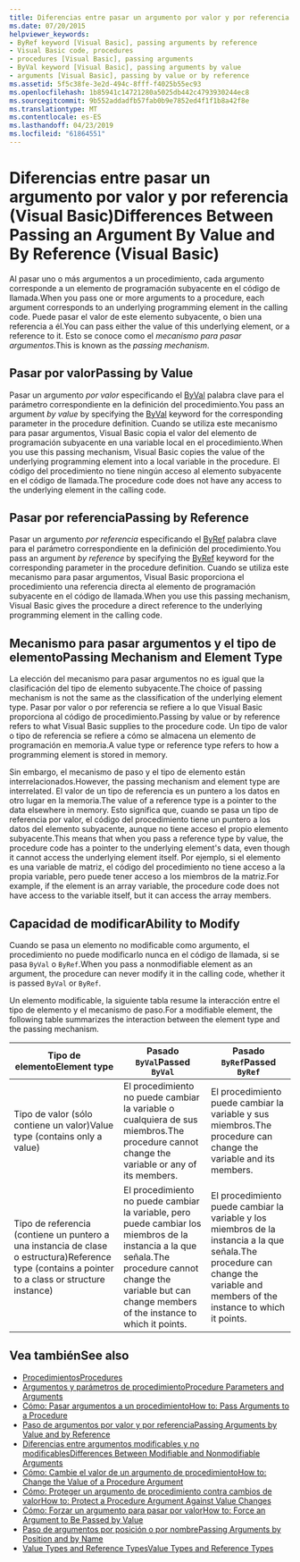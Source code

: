 ```yaml
---
title: Diferencias entre pasar un argumento por valor y por referencia (Visual Basic)
ms.date: 07/20/2015
helpviewer_keywords:
- ByRef keyword [Visual Basic], passing arguments by reference
- Visual Basic code, procedures
- procedures [Visual Basic], passing arguments
- ByVal keyword [Visual Basic], passing arguments by value
- arguments [Visual Basic], passing by value or by reference
ms.assetid: 5f5c38fe-3e2d-494c-8fff-f4025b55ec93
ms.openlocfilehash: 1b85941c14721280a5025db442c4793930244ec8
ms.sourcegitcommit: 9b552addadfb57fab0b9e7852ed4f1f1b8a42f8e
ms.translationtype: MT
ms.contentlocale: es-ES
ms.lasthandoff: 04/23/2019
ms.locfileid: "61864551"
---
```

# <a name="differences-between-passing-an-argument-by-value-and-by-reference-visual-basic"></a><span data-ttu-id="dedfc-102">Diferencias entre pasar un argumento por valor y por referencia (Visual Basic)</span><span class="sxs-lookup"><span data-stu-id="dedfc-102">Differences Between Passing an Argument By Value and By Reference (Visual Basic)</span></span>
<span data-ttu-id="dedfc-103">Al pasar uno o más argumentos a un procedimiento, cada argumento corresponde a un elemento de programación subyacente en el código de llamada.</span><span class="sxs-lookup"><span data-stu-id="dedfc-103">When you pass one or more arguments to a procedure, each argument corresponds to an underlying programming element in the calling code.</span></span> <span data-ttu-id="dedfc-104">Puede pasar el valor de este elemento subyacente, o bien una referencia a él.</span><span class="sxs-lookup"><span data-stu-id="dedfc-104">You can pass either the value of this underlying element, or a reference to it.</span></span> <span data-ttu-id="dedfc-105">Esto se conoce como el *mecanismo para pasar argumentos*.</span><span class="sxs-lookup"><span data-stu-id="dedfc-105">This is known as the *passing mechanism*.</span></span>  
  
## <a name="passing-by-value"></a><span data-ttu-id="dedfc-106">Pasar por valor</span><span class="sxs-lookup"><span data-stu-id="dedfc-106">Passing by Value</span></span>  
 <span data-ttu-id="dedfc-107">Pasar un argumento *por valor* especificando el [ByVal](../../../../visual-basic/language-reference/modifiers/byval.md) palabra clave para el parámetro correspondiente en la definición del procedimiento.</span><span class="sxs-lookup"><span data-stu-id="dedfc-107">You pass an argument *by value* by specifying the [ByVal](../../../../visual-basic/language-reference/modifiers/byval.md) keyword for the corresponding parameter in the procedure definition.</span></span> <span data-ttu-id="dedfc-108">Cuando se utiliza este mecanismo para pasar argumentos, Visual Basic copia el valor del elemento de programación subyacente en una variable local en el procedimiento.</span><span class="sxs-lookup"><span data-stu-id="dedfc-108">When you use this passing mechanism, Visual Basic copies the value of the underlying programming element into a local variable in the procedure.</span></span> <span data-ttu-id="dedfc-109">El código del procedimiento no tiene ningún acceso al elemento subyacente en el código de llamada.</span><span class="sxs-lookup"><span data-stu-id="dedfc-109">The procedure code does not have any access to the underlying element in the calling code.</span></span>  
  
## <a name="passing-by-reference"></a><span data-ttu-id="dedfc-110">Pasar por referencia</span><span class="sxs-lookup"><span data-stu-id="dedfc-110">Passing by Reference</span></span>  
 <span data-ttu-id="dedfc-111">Pasar un argumento *por referencia* especificando el [ByRef](../../../../visual-basic/language-reference/modifiers/byref.md) palabra clave para el parámetro correspondiente en la definición del procedimiento.</span><span class="sxs-lookup"><span data-stu-id="dedfc-111">You pass an argument *by reference* by specifying the [ByRef](../../../../visual-basic/language-reference/modifiers/byref.md) keyword for the corresponding parameter in the procedure definition.</span></span> <span data-ttu-id="dedfc-112">Cuando se utiliza este mecanismo para pasar argumentos, Visual Basic proporciona el procedimiento una referencia directa al elemento de programación subyacente en el código de llamada.</span><span class="sxs-lookup"><span data-stu-id="dedfc-112">When you use this passing mechanism, Visual Basic gives the procedure a direct reference to the underlying programming element in the calling code.</span></span>  
  
## <a name="passing-mechanism-and-element-type"></a><span data-ttu-id="dedfc-113">Mecanismo para pasar argumentos y el tipo de elemento</span><span class="sxs-lookup"><span data-stu-id="dedfc-113">Passing Mechanism and Element Type</span></span>  
 <span data-ttu-id="dedfc-114">La elección del mecanismo para pasar argumentos no es igual que la clasificación del tipo de elemento subyacente.</span><span class="sxs-lookup"><span data-stu-id="dedfc-114">The choice of passing mechanism is not the same as the classification of the underlying element type.</span></span> <span data-ttu-id="dedfc-115">Pasar por valor o por referencia se refiere a lo que Visual Basic proporciona al código de procedimiento.</span><span class="sxs-lookup"><span data-stu-id="dedfc-115">Passing by value or by reference refers to what Visual Basic supplies to the procedure code.</span></span> <span data-ttu-id="dedfc-116">Un tipo de valor o tipo de referencia se refiere a cómo se almacena un elemento de programación en memoria.</span><span class="sxs-lookup"><span data-stu-id="dedfc-116">A value type or reference type refers to how a programming element is stored in memory.</span></span>  
  
 <span data-ttu-id="dedfc-117">Sin embargo, el mecanismo de paso y el tipo de elemento están interrelacionados.</span><span class="sxs-lookup"><span data-stu-id="dedfc-117">However, the passing mechanism and element type are interrelated.</span></span> <span data-ttu-id="dedfc-118">El valor de un tipo de referencia es un puntero a los datos en otro lugar en la memoria.</span><span class="sxs-lookup"><span data-stu-id="dedfc-118">The value of a reference type is a pointer to the data elsewhere in memory.</span></span> <span data-ttu-id="dedfc-119">Esto significa que, cuando se pasa un tipo de referencia por valor, el código del procedimiento tiene un puntero a los datos del elemento subyacente, aunque no tiene acceso el propio elemento subyacente.</span><span class="sxs-lookup"><span data-stu-id="dedfc-119">This means that when you pass a reference type by value, the procedure code has a pointer to the underlying element's data, even though it cannot access the underlying element itself.</span></span> <span data-ttu-id="dedfc-120">Por ejemplo, si el elemento es una variable de matriz, el código del procedimiento no tiene acceso a la propia variable, pero puede tener acceso a los miembros de la matriz.</span><span class="sxs-lookup"><span data-stu-id="dedfc-120">For example, if the element is an array variable, the procedure code does not have access to the variable itself, but it can access the array members.</span></span>  
  
## <a name="ability-to-modify"></a><span data-ttu-id="dedfc-121">Capacidad de modificar</span><span class="sxs-lookup"><span data-stu-id="dedfc-121">Ability to Modify</span></span>  
 <span data-ttu-id="dedfc-122">Cuando se pasa un elemento no modificable como argumento, el procedimiento no puede modificarlo nunca en el código de llamada, si se pasa `ByVal` o `ByRef`.</span><span class="sxs-lookup"><span data-stu-id="dedfc-122">When you pass a nonmodifiable element as an argument, the procedure can never modify it in the calling code, whether it is passed `ByVal` or `ByRef`.</span></span>  
  
 <span data-ttu-id="dedfc-123">Un elemento modificable, la siguiente tabla resume la interacción entre el tipo de elemento y el mecanismo de paso.</span><span class="sxs-lookup"><span data-stu-id="dedfc-123">For a modifiable element, the following table summarizes the interaction between the element type and the passing mechanism.</span></span>  
  
|<span data-ttu-id="dedfc-124">Tipo de elemento</span><span class="sxs-lookup"><span data-stu-id="dedfc-124">Element type</span></span>|<span data-ttu-id="dedfc-125">Pasado `ByVal`</span><span class="sxs-lookup"><span data-stu-id="dedfc-125">Passed `ByVal`</span></span>|<span data-ttu-id="dedfc-126">Pasado `ByRef`</span><span class="sxs-lookup"><span data-stu-id="dedfc-126">Passed `ByRef`</span></span>|  
|------------------|--------------------|--------------------|  
|<span data-ttu-id="dedfc-127">Tipo de valor (sólo contiene un valor)</span><span class="sxs-lookup"><span data-stu-id="dedfc-127">Value type (contains only a value)</span></span>|<span data-ttu-id="dedfc-128">El procedimiento no puede cambiar la variable o cualquiera de sus miembros.</span><span class="sxs-lookup"><span data-stu-id="dedfc-128">The procedure cannot change the variable or any of its members.</span></span>|<span data-ttu-id="dedfc-129">El procedimiento puede cambiar la variable y sus miembros.</span><span class="sxs-lookup"><span data-stu-id="dedfc-129">The procedure can change the variable and its members.</span></span>|  
|<span data-ttu-id="dedfc-130">Tipo de referencia (contiene un puntero a una instancia de clase o estructura)</span><span class="sxs-lookup"><span data-stu-id="dedfc-130">Reference type (contains a pointer to a class or structure instance)</span></span>|<span data-ttu-id="dedfc-131">El procedimiento no puede cambiar la variable, pero puede cambiar los miembros de la instancia a la que señala.</span><span class="sxs-lookup"><span data-stu-id="dedfc-131">The procedure cannot change the variable but can change members of the instance to which it points.</span></span>|<span data-ttu-id="dedfc-132">El procedimiento puede cambiar la variable y los miembros de la instancia a la que señala.</span><span class="sxs-lookup"><span data-stu-id="dedfc-132">The procedure can change the variable and members of the instance to which it points.</span></span>|  
  
## <a name="see-also"></a><span data-ttu-id="dedfc-133">Vea también</span><span class="sxs-lookup"><span data-stu-id="dedfc-133">See also</span></span>

- [<span data-ttu-id="dedfc-134">Procedimientos</span><span class="sxs-lookup"><span data-stu-id="dedfc-134">Procedures</span></span>](./index.md)
- [<span data-ttu-id="dedfc-135">Argumentos y parámetros de procedimiento</span><span class="sxs-lookup"><span data-stu-id="dedfc-135">Procedure Parameters and Arguments</span></span>](./procedure-parameters-and-arguments.md)
- [<span data-ttu-id="dedfc-136">Cómo: Pasar argumentos a un procedimiento</span><span class="sxs-lookup"><span data-stu-id="dedfc-136">How to: Pass Arguments to a Procedure</span></span>](./how-to-pass-arguments-to-a-procedure.md)
- [<span data-ttu-id="dedfc-137">Paso de argumentos por valor y por referencia</span><span class="sxs-lookup"><span data-stu-id="dedfc-137">Passing Arguments by Value and by Reference</span></span>](./passing-arguments-by-value-and-by-reference.md)
- [<span data-ttu-id="dedfc-138">Diferencias entre argumentos modificables y no modificables</span><span class="sxs-lookup"><span data-stu-id="dedfc-138">Differences Between Modifiable and Nonmodifiable Arguments</span></span>](./differences-between-modifiable-and-nonmodifiable-arguments.md)
- [<span data-ttu-id="dedfc-139">Cómo: Cambie el valor de un argumento de procedimiento</span><span class="sxs-lookup"><span data-stu-id="dedfc-139">How to: Change the Value of a Procedure Argument</span></span>](./how-to-change-the-value-of-a-procedure-argument.md)
- [<span data-ttu-id="dedfc-140">Cómo: Proteger un argumento de procedimiento contra cambios de valor</span><span class="sxs-lookup"><span data-stu-id="dedfc-140">How to: Protect a Procedure Argument Against Value Changes</span></span>](./how-to-protect-a-procedure-argument-against-value-changes.md)
- [<span data-ttu-id="dedfc-141">Cómo: Forzar un argumento para pasar por valor</span><span class="sxs-lookup"><span data-stu-id="dedfc-141">How to: Force an Argument to Be Passed by Value</span></span>](./how-to-force-an-argument-to-be-passed-by-value.md)
- [<span data-ttu-id="dedfc-142">Paso de argumentos por posición o por nombre</span><span class="sxs-lookup"><span data-stu-id="dedfc-142">Passing Arguments by Position and by Name</span></span>](./passing-arguments-by-position-and-by-name.md)
- [<span data-ttu-id="dedfc-143">Value Types and Reference Types</span><span class="sxs-lookup"><span data-stu-id="dedfc-143">Value Types and Reference Types</span></span>](../../../../visual-basic/programming-guide/language-features/data-types/value-types-and-reference-types.md)
